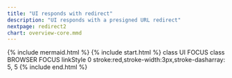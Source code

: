 ```yaml
---
title: "UI responds with redirect"
description: "UI responds with a presigned URL redirect"
nextpage: redirect2
chart: overview-core.mmd
---
```

{% include mermaid.html %}
{% include start.html %}
  class UI FOCUS
  class BROWSER FOCUS
  linkStyle 0 stroke:red,stroke-width:3px,stroke-dasharray: 5, 5
{% include end.html %}
